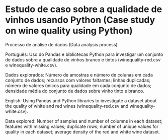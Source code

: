 # Estudo de caso sobre a qualidade de vinhos usando Python (Case study on wine quality using Python)

Processo de análise de dados (Data analysis process) 

Português: Uso do Pandas e bibliotecas Python para investigar um conjunto de dados sobre a qualidade de vinhos branco e tintos (winequality-red.csv e winequality-white.csv).

Dados explorados: Número de amostras e número de colunas em cada conjunto de dados; recursos com valores faltantes; linhas duplicadas; número de valores únicos para qualidade em cada conjunto de dados; densidade média do conjunto de dados sobre vinho tinto e branco.

English: Using Pandas and Python libraries to investigate a dataset about the quality of white and red wines (winequality-red.csv and winequality-white.csv).

Data explored: Number of samples and number of columns in each dataset; features with missing values; duplicate rows; number of unique values for quality in each dataset; average density of the red and white wine dataset.
